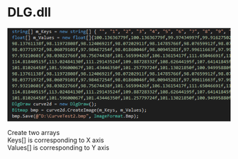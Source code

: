 ﻿# DLG.dll
![](https://github.com/weizsw/DLG.dll/blob/master/Capture1.PNG)

Create two arrays<br>
Keys[] is corresponding to X axis<br>
Values[] is corresponding to Y axis<br>
